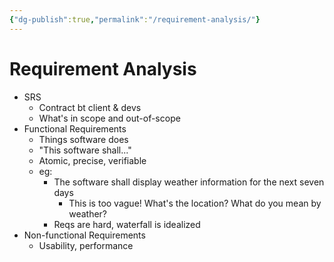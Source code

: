```yaml
---
{"dg-publish":true,"permalink":"/requirement-analysis/"}
---
```


# Requirement Analysis
- SRS
	- Contract bt client & devs
	- What's in scope and out-of-scope
- Functional Requirements
	- Things software does
	- "This software shall..."
	- Atomic, precise, verifiable
	- eg:
		- The software shall display weather information for the next seven days
			- This is too vague! What's the location? What do you mean by weather?
		- Reqs are hard, waterfall is idealized
- Non-functional Requirements
	- Usability, performance